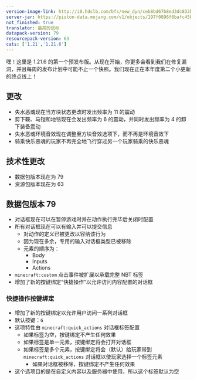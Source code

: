 ```yaml
---
version-image-link: http://i0.hdslb.com/bfs/new_dyn/ceb8bd67b8ed3dc832bcece037c1fb5b558830935.png
server-jar: https://piston-data.mojang.com/v1/objects/197f0896f6bafc45b7cd1c90b88f7979dfcc99fe/server.jar
not_finished: true
translator: 最亮的信标
datapack-version: 79
resourcepack-version: 63
cats: ['1.21','1.21.6']
---
```

嘿！这里是 1.21.6 的第一个预发布版。从现在开始，你更多会看到我们在修复漏洞，并且每周的发布计划中可能不止一个快照。我们现在正在本年度第二个小更新的终点线上！

## 更改

* 失水恶魂现在当方块状态更改时发出频率为 11 的震动
* 剪下鞍、马铠和地毯现在会发出频率为 6 的震动，并同时发出频率为 4 的卸下装备震动
* 失水恶魂环境音效现在调整至方块音效选项下，而不再是环境音效下
* 骑乘快乐恶魂的玩家不再完全地飞行穿过另一个玩家骑乘的快乐恶魂

## 技术性更改
* 数据包版本现在为 79
* 资源包版本现在为 63

## 数据包版本 79
* 对话框现在可以在暂停游戏时并在动作执行完毕后关闭时配置
* 所有对话框现在可以有输入并可以提交信息
    * 对动作的定义已被更改以容纳该行为
    * 因为现在多余，专用的输入对话框类型已被移除
    * 元素的顺序为：
        * Body
        * Inputs
        * Actions
* `minecraft:custom` 点击事件被扩展以承载完整 NBT 标签
* 增加了新的按键绑定“快捷操作”以允许访问内容配置的对话框

### 快捷操作按键绑定
* 增加了新的按键绑定以允许用户访问一系列对话框
* 默认按键：`G`
* 这项特性由 `minecraft:quick_actions` 对话框标签配置
    * 如果标签为空，按键绑定不产生任何效果
    * 如果标签是单一元素，按键绑定将会打开对话框
    * 如果标签是多个元素，按键绑定将会（默认）给玩家带到 `minecraft:quick_actions` 对话框以使玩家选择一个标签元素
        * 如果对话框被移除，按键绑定不产生任何效果
* 这个选项目的是在自定义内容以及服务器中使用，所以这个标签默认为空
